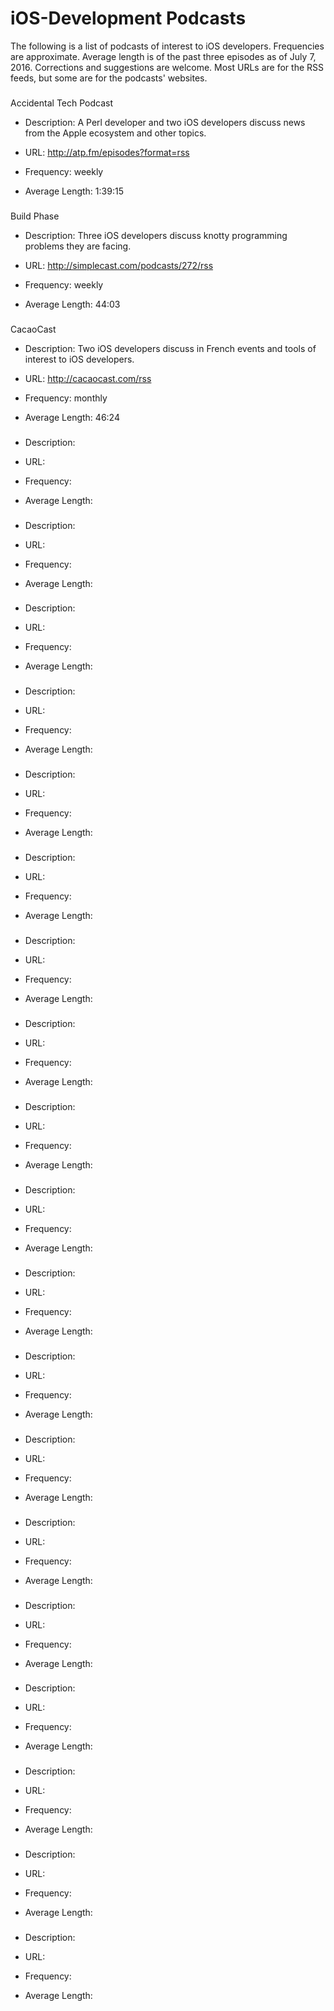iOS-Development Podcasts
===================

The following is a list of podcasts of interest to iOS developers. Frequencies are approximate. Average length is of the past three episodes as of July 7, 2016. Corrections and suggestions are welcome. Most URLs are for the RSS feeds, but some are for the podcasts' websites.

###
Accidental Tech Podcast

* Description: A Perl developer and two iOS developers discuss news from the Apple ecosystem and other topics.

* URL: http://atp.fm/episodes?format=rss

* Frequency: weekly

* Average Length: 1:39:15



###
Build Phase

* Description: Three iOS developers discuss knotty programming problems they are facing.

* URL: http://simplecast.com/podcasts/272/rss

* Frequency: weekly

* Average Length: 44:03



###
CacaoCast

* Description: Two iOS developers discuss in French events and tools of interest to iOS developers.

* URL: http://cacaocast.com/rss

* Frequency: monthly

* Average Length: 46:24



###


* Description:

* URL:

* Frequency:

* Average Length:



###


* Description:

* URL:

* Frequency:

* Average Length:



###


* Description:

* URL:

* Frequency:

* Average Length:



###


* Description:

* URL:

* Frequency:

* Average Length:



###


* Description:

* URL:

* Frequency:

* Average Length:



###


* Description:

* URL:

* Frequency:

* Average Length:



###


* Description:

* URL:

* Frequency:

* Average Length:



###


* Description:

* URL:

* Frequency:

* Average Length:



###


* Description:

* URL:

* Frequency:

* Average Length:



###


* Description:

* URL:

* Frequency:

* Average Length:



###


* Description:

* URL:

* Frequency:

* Average Length:



###


* Description:

* URL:

* Frequency:

* Average Length:



###


* Description:

* URL:

* Frequency:

* Average Length:



###


* Description:

* URL:

* Frequency:

* Average Length:



###


* Description:

* URL:

* Frequency:

* Average Length:



###


* Description:

* URL:

* Frequency:

* Average Length:



###


* Description:

* URL:

* Frequency:

* Average Length:



###


* Description:

* URL:

* Frequency:

* Average Length:



###


* Description:

* URL:

* Frequency:

* Average Length:

